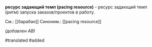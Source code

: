**ресурс задающий темп (pacing resource)** - ресурс задающий темп (ритм) запуска заказов/проектов в работу.

См.: [[барабан]]
Синоним.: [[pacing resource]]

*(добавлен АВ)*

#translated 
#added 